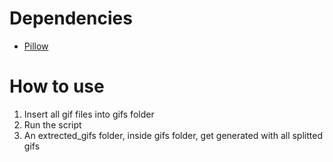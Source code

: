 # Dependencies
- [Pillow](https://pypi.org/project/pillow/)

# How to use

1. Insert all gif files into gifs folder
2. Run the script
3. An extrected_gifs folder, inside gifs folder, get generated with all splitted gifs